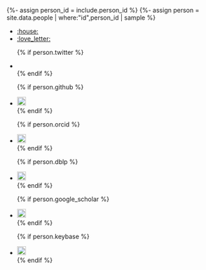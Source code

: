 {%- assign person_id = include.person_id %}
{%- assign person = site.data.people | where:"id",person_id | sample %}

<ul class="list-inline">
  <li class="list-inline-item">
    <a href="{{ person_url }}">:house:</a>
  </li>

  <li class="list-inline-item">
    <a href="mailto:{{ mail_id }}@kaist.ac.kr">:love_letter:</a>
  </li>

  {% if person.twitter %}
  <li class="list-inline-item">
    <a href="https://twitter.com/{{ person.twitter }}"><i class="fa fa-twitter"></i></a>
  </li>
  {% endif %}

  {% if person.github %}
  <li class="list-inline-item">
    <a href="https://github.com/{{ person.github }}">
      <img class="emoji" title=":octocat:" alt=":octocat:" src="https://github.githubassets.com/images/icons/emoji/octocat.png" height="20" width="20">
    </a>
  </li>
  {% endif %}

  {% if person.orcid %}
  <li class="list-inline-item">
    <a href="https://orcid.org/{{ person.orcid }}"><img class="orcid" style="width: 20px; " src="{{ '/assets/images/orcid.svg' | relative_url }}"></a>
  </li>
  {% endif %}

  {% if person.dblp %}
  <li class="list-inline-item">
    <a href="{{ person.dblp }}"><img class="dblp" style="width: 20px; " src="{{ '/assets/images/dblp.png' | relative_url }}"></a>
  </li>
  {% endif %}

  {% if person.google_scholar %}
  <li class="list-inline-item">
    <a href="{{ person.google_scholar }}"><img class="google" style="width: 20px; " src="{{ '/assets/images/google.png' | relative_url }}"></a>
  </li>
  {% endif %}

  {% if person.keybase %}
  <li class="list-inline-item">
    <a href="https://keybase.io/{{ person.keybase }}"><img class="keybase" style="width: 20px; " src="{{ '/assets/images/keybase.png' | relative_url }}"></a>
  </li>
  {% endif %}
</ul>
